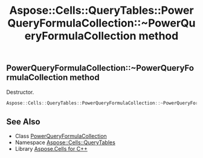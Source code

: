 ﻿---
title: Aspose::Cells::QueryTables::PowerQueryFormulaCollection::~PowerQueryFormulaCollection method
linktitle: ~PowerQueryFormulaCollection
second_title: Aspose.Cells for C++ API Reference
description: 'Aspose::Cells::QueryTables::PowerQueryFormulaCollection::~PowerQueryFormulaCollection method. Destructor in C++.'
type: docs
weight: 200
url: /cpp/aspose.cells.querytables/powerqueryformulacollection/~powerqueryformulacollection/
---
## PowerQueryFormulaCollection::~PowerQueryFormulaCollection method


Destructor.

```cpp
Aspose::Cells::QueryTables::PowerQueryFormulaCollection::~PowerQueryFormulaCollection()
```

## See Also

* Class [PowerQueryFormulaCollection](../)
* Namespace [Aspose::Cells::QueryTables](../../)
* Library [Aspose.Cells for C++](../../../)
